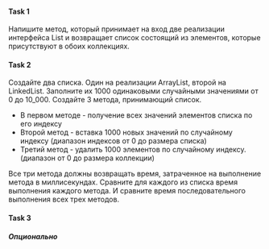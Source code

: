 #### Task 1

Напишите метод, который принимает на вход две реализации интерфейса List и возвращает список состоящий из элементов, которые присутствуют в обоих коллекциях.
#### Task 2

Создайте два списка. Один на реализации ArrayList, второй на LinkedList.
Заполните их 1000 одинаковыми случайными значениями от 0 до 10_000.
Создайте 3 метода, принимающий список.
- В первом методе - получение всех значений элементов списка по его индексу
- Второй метод - вставка 1000 новых значений по случайному индексу (диапазон индексов от 0 до размера списка)
- Третий метод - удалить 1000 элементов по случайному индексу. (диапазон от 0 до размера коллекции)

Все три метода должны возвращать время, затраченное на выполнение метода в миллисекундах.
Сравните для каждого из списка время выполнения каждого метода.
И сравните время последовательного выполнения всех трех методов.


#### Task 3
##### *Опционально*












